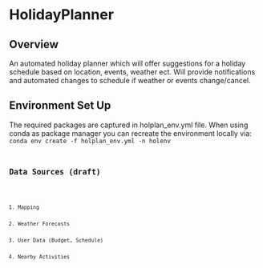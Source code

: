 # HolidayPlanner

## Overview
An automated holiday planner which will offer suggestions for a holiday schedule based on location, events, weather ect. Will provide notifications and automated changes to schedule if weather or events change/cancel.

## Environment Set Up
The required packages are captured in holplan_env.yml file. When using conda as package manager you can recreate the environment locally via: <code>conda env create -f holplan_env.yml -n holenv<code>

## Data Sources (draft)
<ol>
  <li>Mapping</li>
  <li>Weather Forecasts</li>
  <li>User Data (Budget, Schedule)</li>
  <li>Nearby Activities</li>
</ol>
